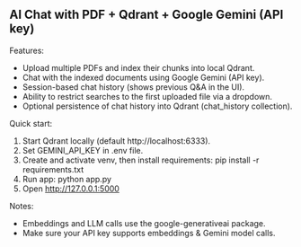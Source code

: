 AI Chat with PDF + Qdrant + Google Gemini (API key)
--------------------------------------------------
Features:
- Upload multiple PDFs and index their chunks into local Qdrant.
- Chat with the indexed documents using Google Gemini (API key).
- Session-based chat history (shows previous Q&A in the UI).
- Ability to restrict searches to the first uploaded file via a dropdown.
- Optional persistence of chat history into Qdrant (chat_history collection).

Quick start:
1. Start Qdrant locally (default http://localhost:6333).
2. Set GEMINI_API_KEY in .env file.
3. Create and activate venv, then install requirements:
   pip install -r requirements.txt
4. Run app:
   python app.py
5. Open http://127.0.0.1:5000

Notes:
- Embeddings and LLM calls use the google-generativeai package.
- Make sure your API key supports embeddings & Gemini model calls.
